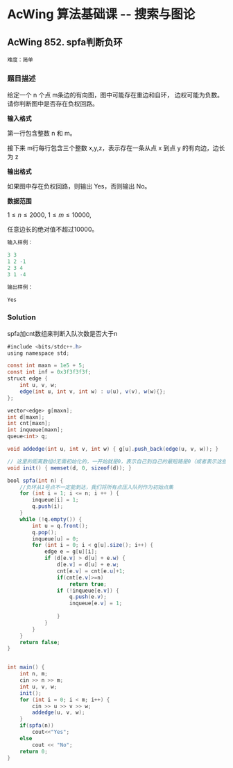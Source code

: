 # AcWing 算法基础课 -- 搜索与图论

## AcWing 852. spfa判断负环

`难度：简单`

### 题目描述

给定一个 n 个点 m条边的有向图，图中可能存在重边和自环， 边权可能为负数。
请你判断图中是否存在负权回路。

**输入格式**

第一行包含整数 n 和 m。

接下来 m行每行包含三个整数 x,y,z，表示存在一条从点 x 到点 y 的有向边，边长为 z

**输出格式**

如果图中存在负权回路，则输出 Yes，否则输出 No。

**数据范围**

$1≤n≤2000,$
$1≤m≤10000,$

任意边长的绝对值不超过10000。

```r
输入样例：

3 3
1 2 -1
2 3 4
3 1 -4

输出样例：

Yes
```

### Solution

spfa加cnt数组来判断入队次数是否大于n

```java
#include <bits/stdc++.h>
using namespace std;

const int maxn = 1e5 + 5;
const int inf = 0x3f3f3f3f;
struct edge {
    int u, v, w;
    edge(int u, int v, int w) : u(u), v(v), w(w){};
};

vector<edge> g[maxn];
int d[maxn];
int cnt[maxn];
int inqueue[maxn];
queue<int> q;

void addedge(int u, int v, int w) { g[u].push_back(edge(u, v, w)); }

// 这里的距离数组d无需初始化的，一开始就是0，表示自己到自己的最短路是0（或者表示这些点到超级源点的距离是0）
void init() { memset(d, 0, sizeof(d)); }

bool spfa(int n) {
    //负环从1号点不一定能到达，我们将所有点压入队列作为初始点集
    for (int i = 1; i <= n; i ++ ) {
		inqueue[i] = 1;
		q.push(i);
	} 
    while (!q.empty()) {
        int u = q.front();
        q.pop();
        inqueue[u] = 0;
        for (int i = 0; i < g[u].size(); i++) {
            edge e = g[u][i];
            if (d[e.v] > d[u] + e.w) {
                d[e.v] = d[u] + e.w;
                cnt[e.v] = cnt[e.u]+1;
                if(cnt[e.v]>=n)
                    return true;
                if (!inqueue[e.v]) {
                    q.push(e.v);
                    inqueue[e.v] = 1;
                    
                }
            }
        }
    }
    return false;
}


int main() {
    int n, m;
    cin >> n >> m;
    int u, v, w;
    init();
    for (int i = 0; i < m; i++) {
        cin >> u >> v >> w;
        addedge(u, v, w);
    }
    if(spfa(n))
        cout<<"Yes";
    else
        cout << "No";
    return 0;
}
```